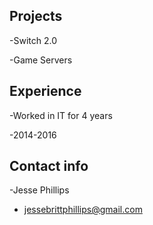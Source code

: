 ## Projects
-Switch 2.0

-Game Servers



## Experience
-Worked in IT for 4 years

-2014-2016



## Contact info
-Jesse Phillips

- jessebrittphillips@gmail.com
